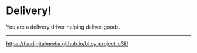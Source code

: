 # Delivery!
You are a delivery driver helping deliver goods.

---
https://fsudigitalmedia.github.io/bitsy-project-c3li/
